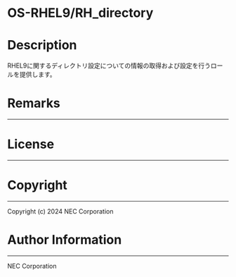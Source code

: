 OS-RHEL9/RH_directory
=======================================================
# Description
RHEL9に関するディレクトリ設定についての情報の取得および設定を行うロールを提供します。

# Remarks
-------

# License
-------

# Copyright
---------
Copyright (c) 2024 NEC Corporation

# Author Information
------------------
NEC Corporation
